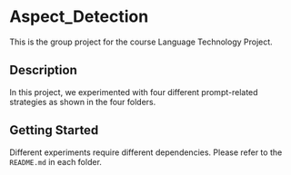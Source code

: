 # Aspect_Detection
This is the group project for the course Language Technology Project.

## Description

In this project, we experimented with four different prompt-related strategies as shown in the four folders. 

## Getting Started

Different experiments require different dependencies. Please refer to the ```README.md``` in each folder. 


